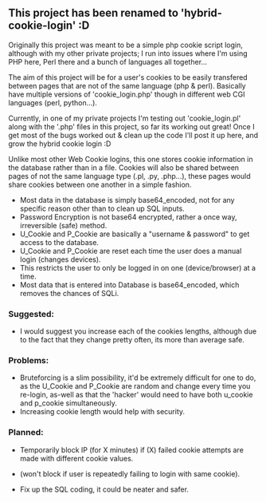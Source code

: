 <h2>This project has been renamed to 'hybrid-cookie-login' :D</h2>
Originally this project was meant to be a simple php cookie script login, although with my other private projects; I run into issues where I'm using PHP here, Perl there and a bunch of languages all together...

The aim of this project will be for a user's cookies to be easily transfered between pages that are not of the same language (php & perl). Basically have multiple versions of 'cookie_login.php' though in different web CGI languages (perl, python...).

Currently, in one of my private projects I'm testing out 'cookie_login.pl' along with the '.php' files in this project, so far its working out great! Once I get most of the bugs worked out & clean up the code I'll post it up here, and grow the hybrid cookie login :D

Unlike most other Web Cookie logins, this one stores cookie information in the database rather than in a file. Cookies will also be shared between pages of not the same language type (.pl, .py, .php...), these pages would share cookies between one another in a simple fashion.
  
  - Most data in the database is simply base64_encoded, not for any specific reason other than to clean up SQL inputs.
  - Password Encryption is not base64 encrypted, rather a once way, irreversible (safe) method.
  - U_Cookie and P_Cookie are basically a "username & password" to get access to the database.
  - U_Cookie and P_Cookie are reset each time the user does a manual login (changes devices). 
  - This restricts the user to only be logged in on one (device/browser) at a time.
  - Most data that is entered into Database is base64_encoded, which removes the chances of SQLi.

  <h3>Suggested:</h3>
  
  - I would suggest you increase each of the cookies lengths, although due to the fact that they change pretty often, its more than average safe.

  <h3>Problems:</h3>
  
  - Bruteforcing is a slim possibility, it'd be extremely difficult for one to do, as the U_Cookie and P_Cookie are random and change every time you re-login, as-well as that the 'hacker' would need to have both u_cookie and p_cookie simultaneously.
  - Increasing cookie length would help with security.

  <h3>Planned:</h3>
  
  - Temporarily block IP (for X minutes) if (X) failed cookie attempts are made with different cookie values.
  - (won't block if user is repeatedly failing to login with same cookie).
  
  - Fix up the SQL coding, it could be neater and safer.
